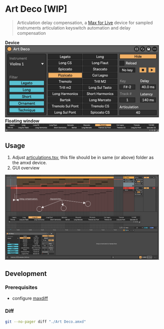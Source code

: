 # Art Deco [WIP]

> Articulation delay compensation, a [Max for Live](https://www.ableton.com/en/live/max-for-live/) device for sampled instruments articulation keyswitch automation and delay compensation

__Device__ ![Device](./device.jpg)
__Floating window__ ![Window](./window.jpg)

## Usage

1. Adjust [articulations.tsv](./articulations.tsv), this file should be in same (or above) folder as the amxd device.
2. GUI overview

![](./usage.svg)

## Development

### Prerequisites

- configure [maxdiff](https://github.com/Ableton/maxdevtools/tree/main/maxdiff)

### Diff

```bash
git --no-pager diff "./Art Deco.amxd"
```
